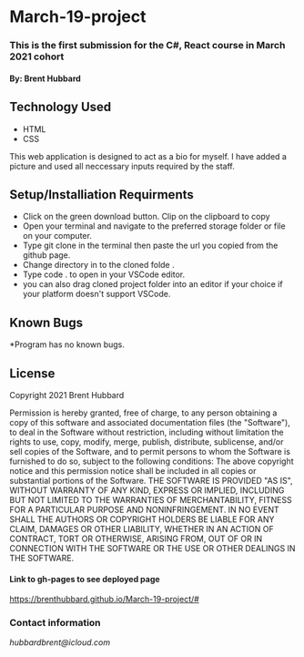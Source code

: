
# March-19-project

### This is the first submission for the C#, React course in March 2021 cohort

#### By: Brent Hubbard

## Technology Used
* HTML
* CSS


This web application is designed to act as a bio for myself. I have added a picture and used all neccessary inputs required by the staff.


## Setup/Installiation Requirments

* Click on the green download button. Clip on the clipboard to copy
* Open your terminal and navigate to the preferred storage folder or file on your computer.
* Type git clone in the terminal then paste the url you copied from the github page.
* Change directory in to the cloned folde .
* Type code . to open in your VSCode editor.
* you can also drag cloned project folder into an editor if your choice if your platform doesn't support VSCode.


## Known Bugs

*Program has no known bugs.

## License

Copyright 2021 Brent Hubbard

Permission is hereby granted, free of charge, to any person obtaining a copy of this software and associated documentation files (the "Software"), to deal in the Software without restriction, including without limitation the rights to use, copy, modify, merge, publish, distribute, sublicense, and/or sell copies of the Software, and to permit persons to whom the Software is furnished to do so, subject to the following conditions:
The above copyright notice and this permission notice shall be included in all copies or substantial portions of the Software.
THE SOFTWARE IS PROVIDED "AS IS", WITHOUT WARRANTY OF ANY KIND, EXPRESS OR IMPLIED, INCLUDING BUT NOT LIMITED TO THE WARRANTIES OF MERCHANTABILITY, FITNESS FOR A PARTICULAR PURPOSE AND NONINFRINGEMENT. IN NO EVENT SHALL THE AUTHORS OR COPYRIGHT HOLDERS BE LIABLE FOR ANY CLAIM, DAMAGES OR OTHER LIABILITY, WHETHER IN AN ACTION OF CONTRACT, TORT OR OTHERWISE, ARISING FROM, OUT OF OR IN CONNECTION WITH THE SOFTWARE OR THE USE OR OTHER DEALINGS IN THE SOFTWARE.

#### Link to gh-pages to see deployed page
https://brenthubbard.github.io/March-19-project/# 


### Contact information
_hubbardbrent@icloud.com_
